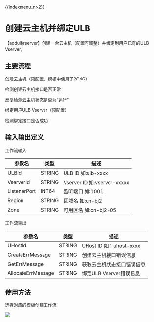 {{indexmenu_n>2}}

# 创建云主机并绑定ULB

【addulbrserver】创建一台云主机（配置可调整）并绑定到用户已有的ULB Vserver。

## 主要流程

创建云主机（预配置，模板中使用了2C4G）

检测创建云主机接口是否正常

反复检测云主机状态是否为“运行”

绑定用户ULB Vserver（预配置）

检测绑定接口是否成功

## 输入输出定义

工作流输入

| 参数名       | 类型   | 描述                          |
| ------------ | ------ | ----------------------------- |
| ULBId        | STRING | ULB ID 如:ulb-xxxx             |
| VserverId    | STRING | Vserver ID 如:vserver-xxxxx |
| ListenerPort | INT64  | 监听端口 如:1001               |
| Region       | STRING | 区域名 如:cn-bj2               |
| Zone         | STRING | 可用区名 如:cn-bj2-05         |


工作流输出

| 参数名       | 类型   | 描述                          |
| ------------ | ------ | ----------------------------- |
| UHostId        | STRING | UHost ID 如：uhost-xxxx           |
| CreateErrMessage    | STRING | 创建云主机接口错误信息 |
| GetErrMessage | STRING  | 获取云主机状态接口错误信息               |
| AllocateErrMessage | STRING | 绑定ULB Vserver错误信息               |

## 使用方法

选择对应的模板创建工作流

![](http://stepflow-docs.cn-bj.ufileos.com/sample001.png)
